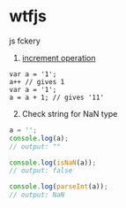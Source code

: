 # wtfjs
js fckery

1. [increment operation](https://www.ecma-international.org/ecma-262/5.1/#sec-11.3.1)
```{javascript}
var a = '1';
a++ // gives 1
var a = '1';
a = a + 1; // gives '11' 
```

2. Check string for NaN type

```js
a = '';
console.log(a);
// output: ""

console.log(isNaN(a));
// output: false

console.log(parseInt(a));
// output: NaN
```
